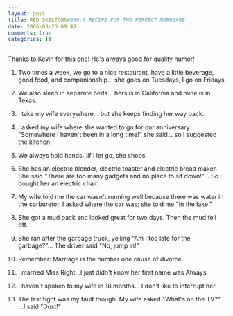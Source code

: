 ```yaml
---
layout: post
title: RED SKELTON&#039;S RECIPE FOR THE PERFECT MARRIAGE
date: 2006-03-23 09:49
comments: true
categories: []
---
```

Thanks to Kevin for this one! He's always good for quality humor!

1. Two  times a week, we go to a nice restaurant, have a little beverage,
good food,  and companionship...
she goes on Tuesdays, I go on Fridays.

2. We also  sleep in separate beds...
hers is in California and mine is in  Texas.

3. I take my wife everywhere...
but she keeps finding her way  back.

4. I asked my wife where she wanted to go for our
anniversary.  "Somewhere I haven't been in a long time!" she said...
so I suggested the  kitchen.

5. We always hold hands...if I let go, she shops.

6. She  has an electric blender, electric toaster and electric
bread maker. She said  "There are too many gadgets and no place to sit
down!"... So I bought her an  electric chair.

7. My wife told me the car wasn't running well  because
there was water in the carburetor. I asked where the car was; she  told me
"In the lake."

8. She got a mud pack and looked great for two  days.
Then the mud fell off.

9. She ran after the garbage truck,  yelling "Am I too late
for the garbage?"... The driver said "No, jump  in!"

10. Remember: Marriage is the number one cause of  divorce.

11. I married Miss Right...I just didn't know her
first name  was Always.

12. I haven't spoken to my wife in 18 months...
I don't  like to interrupt her.

13. The last fight was my fault though. My wife  asked "What's on the TV?"
...I said  "Dust!"
